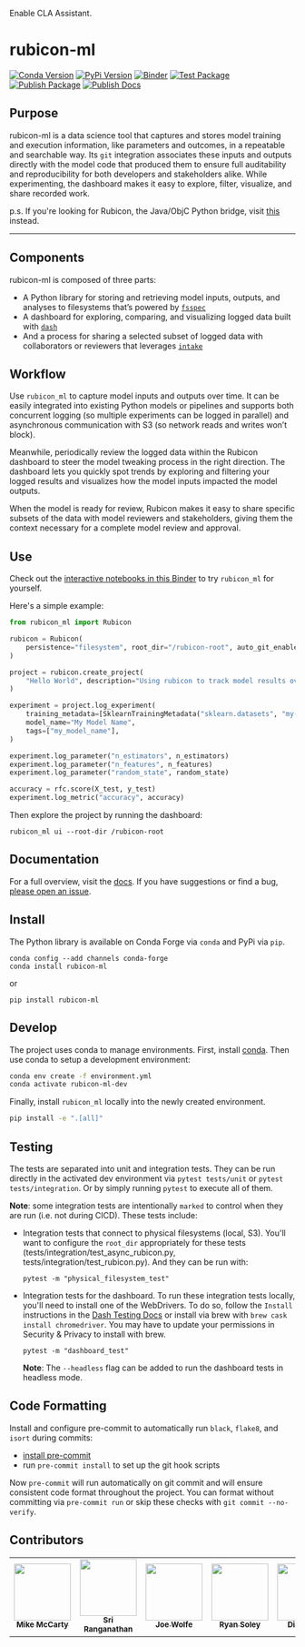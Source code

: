 Enable CLA Assistant.

# rubicon-ml

[![Conda Version](https://img.shields.io/conda/vn/conda-forge/rubicon-ml.svg)](https://anaconda.org/conda-forge/rubicon-ml)
[![PyPi Version](https://img.shields.io/pypi/v/rubicon_ml.svg)](https://pypi.org/project/rubicon-ml/)
[![Binder](https://mybinder.org/badge_logo.svg)](https://mybinder.org/v2/gh/capitalone/rubicon-ml/main?filepath=binder%2Fwelcome.ipynb)
[![Test Package](https://github.com/capitalone/rubicon-ml/actions/workflows/test-package.yml/badge.svg)](https://github.com/capitalone/rubicon-ml/actions/workflows/test-package.yml)
[![Publish Package](https://github.com/capitalone/rubicon-ml/actions/workflows/publish-package.yml/badge.svg)](https://github.com/capitalone/rubicon-ml/actions/workflows/publish-package.yml)
[![Publish Docs](https://github.com/capitalone/rubicon-ml/actions/workflows/publish-docs.yml/badge.svg)](https://github.com/capitalone/rubicon-ml/actions/workflows/publish-docs.yml)

## Purpose

rubicon-ml is a data science tool that captures and stores model training and
execution information, like parameters and outcomes, in a repeatable and
searchable way. Its `git` integration associates these inputs and outputs
directly with the model code that produced them to ensure full auditability and
reproducibility for both developers and stakeholders alike. While experimenting,
the dashboard makes it easy to explore, filter, visualize, and share
recorded work.

p.s. If you're looking for Rubicon, the Java/ObjC Python bridge, visit
[this](https://pypi.org/project/rubicon/) instead.

---

## Components

rubicon-ml is composed of three parts:

* A Python library for storing and retrieving model inputs, outputs, and
  analyses to filesystems that’s powered by
  [`fsspec`](https://filesystem-spec.readthedocs.io/en/latest/?badge=latest)
* A dashboard for exploring, comparing, and visualizing logged data built with
  [`dash`](https://dash.plotly.com/)
* And a process for sharing a selected subset of logged data with collaborators
  or reviewers that leverages [`intake`](https://intake.readthedocs.io/en/latest/)

## Workflow

Use `rubicon_ml` to capture model inputs and outputs over time. It can be
easily integrated into existing Python models or pipelines and supports both
concurrent logging (so multiple experiments can be logged in parallel) and
asynchronous communication with S3 (so network reads and writes won’t block).

Meanwhile, periodically review the logged data within the Rubicon dashboard to
steer the model tweaking process in the right direction. The dashboard lets you
quickly spot trends by exploring and filtering your logged results and
visualizes how the model inputs impacted the model outputs.

When the model is ready for review, Rubicon makes it easy to share specific
subsets of the data with model reviewers and stakeholders, giving them the
context necessary for a complete model review and approval.

## Use

Check out the [interactive notebooks in this Binder](https://mybinder.org/v2/gh/capitalone/rubicon-ml/main?filepath=binder%2Fwelcome.ipynb)
to try `rubicon_ml` for yourself.

Here's a simple example:

```python
from rubicon_ml import Rubicon

rubicon = Rubicon(
    persistence="filesystem", root_dir="/rubicon-root", auto_git_enabled=True
)

project = rubicon.create_project(
    "Hello World", description="Using rubicon to track model results over time."
)

experiment = project.log_experiment(
    training_metadata=[SklearnTrainingMetadata("sklearn.datasets", "my-data-set")],
    model_name="My Model Name",
    tags=["my_model_name"],
)

experiment.log_parameter("n_estimators", n_estimators)
experiment.log_parameter("n_features", n_features)
experiment.log_parameter("random_state", random_state)

accuracy = rfc.score(X_test, y_test)
experiment.log_metric("accuracy", accuracy)
```

Then explore the project by running the dashboard:

```
rubicon_ml ui --root-dir /rubicon-root
```

## Documentation

For a full overview, visit the [docs](https://capitalone.github.io/rubicon-ml/). If
you have suggestions or find a bug, [please open an
issue](https://github.com/capitalone/rubicon-ml/issues/new/choose).

## Install

The Python library is available on Conda Forge via `conda` and PyPi via `pip`.

```
conda config --add channels conda-forge
conda install rubicon-ml
```

or

```
pip install rubicon-ml
```

## Develop

The project uses conda to manage environments. First, install
[conda](https://conda.io/projects/conda/en/latest/user-guide/install/index.html).
Then use conda to setup a development environment:

```bash
conda env create -f environment.yml
conda activate rubicon-ml-dev
```

Finally, install `rubicon_ml` locally into the newly created environment.

```bash
pip install -e ".[all]"
```

## Testing

The tests are separated into unit and integration tests. They can be run
directly in the activated dev environment via `pytest tests/unit` or `pytest
tests/integration`. Or by simply running `pytest` to execute all of them.

**Note**: some integration tests are intentionally `marked` to control when they
are run (i.e. not during CICD). These tests include:

* Integration tests that connect to physical filesystems (local, S3). You'll
  want to configure the `root_dir` appropriately for these tests
  (tests/integration/test_async_rubicon.py, tests/integration/test_rubicon.py).
  And they can be run with:

    ```
    pytest -m "physical_filesystem_test"
    ```

* Integration tests for the dashboard. To run these integration tests locally,
  you'll need to install one of the WebDrivers. To do so, follow the `Install`
  instructions in the [Dash Testing Docs](https://dash.plotly.com/testing) or
  install via brew with `brew cask install chromedriver`. You may have to update
  your permissions in Security & Privacy to install with brew.

    ```
    pytest -m "dashboard_test"
    ```

    **Note**: The `--headless` flag can be added to run the dashboard tests in
    headless mode.

## Code Formatting

Install and configure pre-commit to automatically run `black`, `flake8`, and
`isort` during commits:
* [install pre-commit](https://pre-commit.com/#installation)
* run `pre-commit install` to set up the git hook scripts

Now `pre-commit` will run automatically on git commit and will ensure consistent
code format throughout the project. You can format without committing via
`pre-commit run` or skip these checks with `git commit --no-verify`.

## Contributors

<table>
  <tr>
    <td align="center"><a href="https://github.com/mmccarty"><img src="https://avatars.githubusercontent.com/u/625946?v=4"
    width="100px;" alt=""/><br /><sub><b>Mike McCarty</b></sub></a><br /></td>
    <td align="center"><a href="https://github.com/srilatharanganathan"><img src="https://avatars.githubusercontent.com/u/31327886?v=4"
    width="100px;" alt=""/><br /><sub><b>Sri Ranganathan</b></sub></a><br /></td>
    <td align="center"><a href="https://github.com/joe-wolfe21"><img src="https://avatars.githubusercontent.com/u/10947704?v=4"
    width="100px;" alt=""/><br /><sub><b>Joe Wolfe</b></sub></a><br /></td>
    <td align="center"><a href="https://github.com/RyanSoley"><img src="https://avatars.githubusercontent.com/u/53409969?v=4"
    width="100px;" alt=""/><br /><sub><b>Ryan Soley</b></sub></a><br /></td>
    <td align="center"><a href="https://github.com/dianelee217"><img src="https://avatars.githubusercontent.com/u/67274829?v=4"
    width="100px;" alt=""/><br /><sub><b>Diane Lee</b></sub></a><br /></td>
  </tr>
</table>
